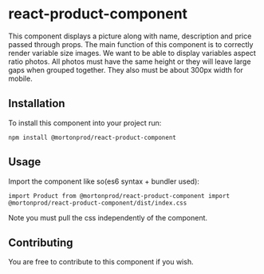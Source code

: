 # react-product-component

This component displays a picture along with name, description and price passed through props.
The main function of this component is to correctly render variable size images. We want to be able to display variables aspect ratio photos.
All photos must have the same height or they will leave large gaps when grouped together. They also must be about 300px width for mobile.

## Installation
To install this component into your project run:

`npm install @mortonprod/react-product-component`

## Usage

Import the component like so(es6 syntax + bundler used):

`
import Product from @mortonprod/react-product-component
import @mortonprod/react-product-component/dist/index.css
` 

Note you must pull the css independently of the component.

## Contributing

You are free to contribute to this component if you wish.
